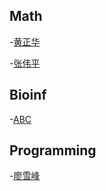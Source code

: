 ## Math
-[黄正华](http://aff.whu.edu.cn/huangzh/)

-[张伟平](http://staff.ustc.edu.cn/~zwp/)

## Bioinf
-[ABC](http://abc.ic4r.org/)

## Programming
-[廖雪峰](https://www.liaoxuefeng.com/)
